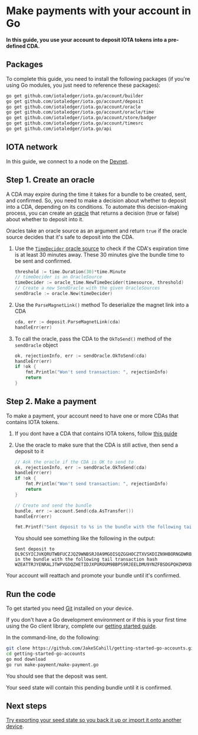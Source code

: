 # Make payments with your account in Go

**In this guide, you use your account to deposit IOTA tokens into a pre-defined CDA.**

## Packages

To complete this guide, you need to install the following packages (if you're using Go modules, you just need to reference these packages):

```bash
go get github.com/iotaledger/iota.go/account/builder
go get github.com/iotaledger/iota.go/account/deposit
go get github.com/iotaledger/iota.go/account/oracle
go get github.com/iotaledger/iota.go/account/oracle/time
go get github.com/iotaledger/iota.go/account/store/badger
go get github.com/iotaledger/iota.go/account/timesrc
go get github.com/iotaledger/iota.go/api
```

## IOTA network

In this guide, we connect to a node on the [Devnet](root://getting-started/0.1/network/iota-networks.md#devnet).

## Step 1. Create an oracle

A CDA may expire during the time it takes for a bundle to be created, sent, and confirmed. So, you need to make a decision about whether to deposit into a CDA, depending on its conditions. To automate this decision-making process, you can create an [oracle](https://github.com/iotaledger/iota.go/tree/master/account/oracle) that returns a decision (true or false) about whether to deposit into it.

Oracles take an oracle source as an argument and return `true` if the oracle source decides that it's safe to deposit into the CDA.

1. Use the [`TimeDecider` oracle source](https://github.com/iotaledger/iota.go/tree/master/account/oracle/time) to check if the CDA's expiration time is at least 30 minutes away. These 30 minutes give the bundle time to be sent and confirmed.

    ```go
    threshold := time.Duration(30)*time.Minute
    // timeDecider is an OracleSource
    timeDecider := oracle_time.NewTimeDecider(timesource, threshold)
    // Create a new SendOracle with the given OracleSources
    sendOracle := oracle.New(timeDecider)
    ```

2. Use the `ParseMagnetLink()` method To deserialize the magnet link into a CDA 

    ```go
    cda, err := deposit.ParseMagnetLink(cda)
    handleErr(err)
    ```

3. To call the oracle, pass the CDA to the `OkToSend()` method of the `sendOracle` object

    ```go
    ok, rejectionInfo, err := sendOracle.OkToSend(cda)
    handleErr(err)
    if !ok {
        fmt.Println("Won't send transaction: ", rejectionInfo)
        return
    }
    ```

## Step 2. Make a payment

To make a payment, your account need to have one or more CDAs that contains IOTA tokens.

1. If you dont have a CDA that contains IOTA tokens, follow [this guide](../go/generate-cda.md)

2. Use the oracle to make sure that the CDA is still active, then send a deposit to it
    
    ```go
    // Ask the oracle if the CDA is OK to send to
	ok, rejectionInfo, err := sendOracle.OkToSend(cda)
	handleErr(err)
	if !ok {
		fmt.Println("Won't send transaction: ", rejectionInfo)
		return
	}

	// Create and send the bundle
	bundle, err := account.Send(cda.AsTransfer())
	handleErr(err)

	fmt.Printf("Sent deposit to %s in the bundle with the following tail transaction hash %s\n", cda.Address, bundle[0].Hash)
    ```

    You should see something like the following in the output:

    ```
    Sent deposit to DL9CSYICJVKQRUTWBFUCZJQZ9WNBSRJOA9MGOISQZGGHOCZTXVSKDIZN9HBORNGDWRBBAFTKXGEJIAHKDTMAUX9ILA in the bundle with the following tail transaction hash WZEATTRJYENRALJTWPVGDQZHETIDJXPUROUM9BBPS9RJEELDMU9YNZFBSDGPQHZHMXBVCKITSMDEEQ999
    ```

Your account will reattach and promote your bundle until it's confirmed.

## Run the code

To get started you need [Git](https://git-scm.com/book/en/v2/Getting-Started-Installing-Git) installed on your device.

If you don't have a Go development environment or if this is your first time using the Go client library, complete our [getting started guide](../../getting-started/go-quickstart.md).

In the command-line, do the following:

```bash
git clone https://github.com/JakeSCahill/getting-started-go-accounts.git
cd getting-started-go-accounts
go mod download
go run make-payment/make-payment.go
```
You should see that the deposit was sent.

Your seed state will contain this pending bundle until it is confirmed.

## Next steps

[Try exporting your seed state so you back it up or import it onto another device](../go/export-seed-state.md).